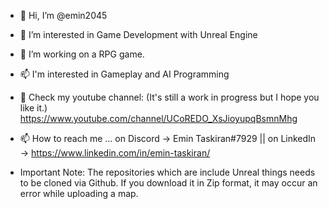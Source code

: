 - 👋 Hi, I’m @emin2045
- 👀 I’m interested in Game Development with Unreal Engine
- 🌱 I’m working on a RPG game.
- 📫 I'm interested in Gameplay and AI Programming 
- 👀 Check my youtube channel: (It's still a work in progress but I hope you like it.) https://www.youtube.com/channel/UCoREDO_XsJioyupqBsmnMhg
- 📫 How to reach me ... on Discord -> Emin Taskiran#7929 || on LinkedIn -> https://www.linkedin.com/in/emin-taskiran/

- Important Note: The repositories which are include Unreal things needs to be cloned via Github. If you download it in Zip format, it may occur an error while uploading a map.

<!---
emin2045/emin2045 is a ✨ special ✨ repository because its `README.md` (this file) appears on your GitHub profile.
You can click the Preview link to take a look at your changes.
--->
